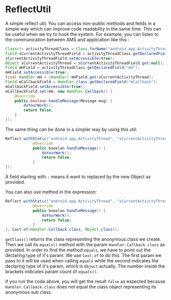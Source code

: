 # ReflectUtil
A simple reflect util. You can access non-public methods and feilds in a simple way which can improve code readability in the same time. This can be useful when we try to hook the system.
For example, you can listen to the communication between AMS and application like this :

```java
Class<?> activityThreadClass = Class.forName("android.app.ActivityThread");
Field sCurrentActivityThreadField = activityThreadClass.getDeclaredField("sCurrentActivityThread");
sCurrentActivityThreadField.setAccessible(true);
Object sCurrentActivityThread = sCurrentActivityThreadField.get(null);
Field mHField = activityThreadClass.getDeclaredField("mH");
mHField.setAccessible(true);
final Handler mH = (Handler) mHField.get(sCurrentActivityThread);
Field mCallbackField = Handler.class.getDeclaredField("mCallback");
mCallbackField.setAccessible(true);
mCallbackField.set(mH, new Handler.Callback() {
    @Override
    public boolean handleMessage(Message msg) {
        doYourWork();
        return false;
    }
});
```
            
The same thing can be done in a simpler way by using this util:

```java
Reflect.withStatic("android.app.ActivityThread", "sCurrentActivityThread.mH.:mCallback", true, new Handler.Callback() {
            @Override
            public booelan handleMessage() {
                doYourWork();
                return false;
            }
});
```

A field starting with `:` means it want to replaced by the new Object as provided.

You can also use method in the expression:

```java
Reflect.withStatic("android.app.ActivityThread", "sCurrentActivityThread.mH.:mCallback.getClass().equals(1)", true, new Handler.Callback() {
            @Override
            public booelan handleMessage() {
                doYourWork();
                return false;
            }
}, Cast.of(Handler.Callback.class, Object.class));
```
`getClass()` returns the class representing the anonymous class we create. Then we call its `equals()` method with the param `Handler.Callback.class` as provided. In order to find the method `equals`, we have to point out the declaring type of it's param. We use `Cast.of` to do this. The first param we pass to it will be used when calling `equals` while the second indicates the declaring type of it's param, which is `Object` actually. The number inside the brackets indicates param count of `equals()`.

If you run the code above, you will get the result `false` as expected because `Handler.Callback.class` does not equal the class object representing its anonymous sub class.

